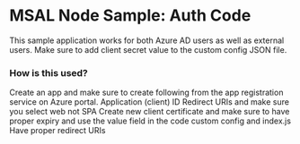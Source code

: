 # MSAL Node Sample:  Auth Code

This sample application works for both Azure AD users as well as external users. Make sure to add client secret value to the custom config JSON file.

### How is this used?
Create an app and make sure to create following from the app registration service on Azure portal.
Application (client) ID
Redirect URIs and make sure you select web not SPA
Create new client certificate and make sure to have proper expiry and use the value field in the code custom config and index.js
Have proper redirect URIs
